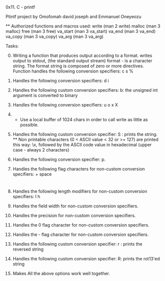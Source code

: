 0x11. C - printf

Ptintf project by Omofomah david joseph and Emmanuel Oneyeozu

** Authorized functions and macros used:
	write (man 2 write)
	malloc (man 3 malloc)
	free (man 3 free)
	va_start (man 3 va_start)
	va_end (man 3 va_end)
	va_copy (man 3 va_copy)
	va_arg (man 3 va_arg)

Tasks:

0. Writing a function that produces output according to a format.
	writes output to stdout, (the standard output stream)
	format - is a character string. The format string is composed of zero or more directives.
Function handles the following conversion specifiers:
	c
	s
	%

1. Handles the following conversion specifiers:
	d
	i

2. Handles the following custom conversion specifiers:
	b: the unsigned int argument is converted to binary

3. Handles the following conversion specifiers:
	u
	o
	x
	X

4. * Use a local buffer of 1024 chars in order to call write as little as possible.

5. Handles the following custom conversion specifier:
	S : prints the string.
	** Non printable characters (0 < ASCII value < 32 or >= 127) are printed this way: \x, followed by the ASCII code value in hexadecimal (upper case - always 2 characters)

6. Handles the following conversion specifier: p.

7. Handles the following flag characters for non-custom conversion specifiers:
	+
	space
	#

8. Handles the following length modifiers for non-custom conversion specifiers:
	l
	h

9. Handles the field width for non-custom conversion specifiers.


10. Handles the precision for non-custom conversion specifiers.


11. Handles the 0 flag character for non-custom conversion specifiers.


12. Handles the - flag character for non-custom conversion specifiers.

13. Handles the following custom conversion specifier:
	r : prints the reversed string

14. Handles the following custom conversion specifier:
	R: prints the rot13'ed string


15. Makes All the above options work well together.

